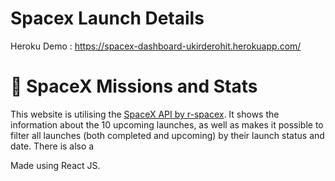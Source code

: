 # Spacex Launch Details

Heroku Demo : https://spacex-dashboard-ukirderohit.herokuapp.com/

# :rocket: SpaceX Missions and Stats

This website is utilising the [SpaceX API by r-spacex](https://github.com/r-spacex/SpaceX-API). It shows the information
about the 10 upcoming launches, as well as makes it possible to filter all launches (both completed and upcoming) by their launch status and date. There is also a 

Made using React JS.
